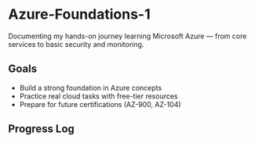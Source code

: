 # Azure-Foundations-1

Documenting my hands-on journey learning Microsoft Azure — from core services to basic security and monitoring.

## Goals
- Build a strong foundation in Azure concepts
- Practice real cloud tasks with free-tier resources
- Prepare for future certifications (AZ-900, AZ-104)

## Progress Log
